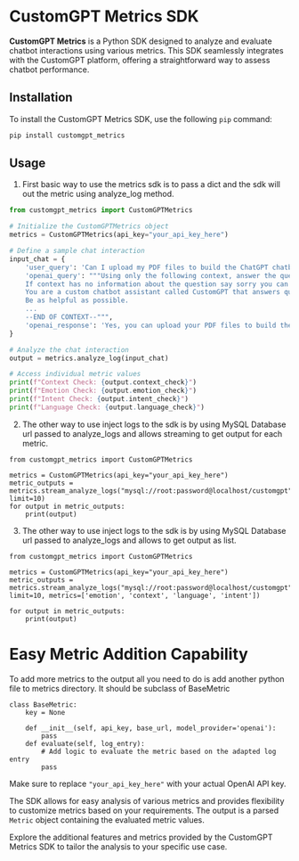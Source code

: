 # CustomGPT Metrics SDK

**CustomGPT Metrics** is a Python SDK designed to analyze and evaluate chatbot interactions using various metrics. This SDK seamlessly integrates with the CustomGPT platform, offering a straightforward way to assess chatbot performance.

## Installation

To install the CustomGPT Metrics SDK, use the following `pip` command:

```bash
pip install customgpt_metrics
```

## Usage

1. First basic way to use the metrics sdk is to pass a dict and the sdk will out the metric using analyze_log method.

```python
from customgpt_metrics import CustomGPTMetrics

# Initialize the CustomGPTMetrics object
metrics = CustomGPTMetrics(api_key="your_api_key_here")

# Define a sample chat interaction
input_chat = {
    'user_query': 'Can I upload my PDF files to build the ChatGPT chatbot?',
    'openai_query': """Using only the following context, answer the questions.
    If context has no information about the question say sorry you can't answer as you don't have enough knowledge about that subject.
    You are a custom chatbot assistant called CustomGPT that answers questions based on the given context.
    Be as helpful as possible.
    ...
    --END OF CONTEXT--""",
    'openai_response': 'Yes, you can upload your PDF files to build the ChatGPT chatbot. The platform supports uploading documents in 1400+ formats, including PDFs, Microsoft Office docs, Google docs, and audio files. You can simply go to your CustomGPT dashboard and upload the documents to build your custom chatbots in minutes.'
}

# Analyze the chat interaction
output = metrics.analyze_log(input_chat)

# Access individual metric values
print(f"Context Check: {output.context_check}")
print(f"Emotion Check: {output.emotion_check}")
print(f"Intent Check: {output.intent_check}")
print(f"Language Check: {output.language_check}")
```
2. The other way to use inject logs to the sdk is by using MySQL Database url passed to analyze_logs and allows streaming to get output for each metric.

```
from customgpt_metrics import CustomGPTMetrics

metrics = CustomGPTMetrics(api_key="your_api_key_here")
metric_outputs = metrics.stream_analyze_logs("mysql://root:password@localhost/customgpt", limit=10)
for output in metric_outputs:
    print(output)
```
3. The other way to use inject logs to the sdk is by using MySQL Database url passed to analyze_logs and allows to get output as list.

```
from customgpt_metrics import CustomGPTMetrics

metrics = CustomGPTMetrics(api_key="your_api_key_here")
metric_outputs = metrics.stream_analyze_logs("mysql://root:password@localhost/customgpt", limit=10, metrics=['emotion', 'context', 'language', 'intent'])

for output in metric_outputs:
    print(output)
```

# Easy Metric Addition Capability

To add more metrics to the output all you need to do is add another python file to metrics directory. It should be subclass of BaseMetric
```
class BaseMetric:
    key = None
    
    def __init__(self, api_key, base_url, model_provider='openai'):
        pass
    def evaluate(self, log_entry):
        # Add logic to evaluate the metric based on the adapted log entry
        pass
```

Make sure to replace `"your_api_key_here"` with your actual OpenAI API key.

The SDK allows for easy analysis of various metrics and provides flexibility to customize metrics based on your requirements. The output is a parsed `Metric` object containing the evaluated metric values.

Explore the additional features and metrics provided by the CustomGPT Metrics SDK to tailor the analysis to your specific use case.